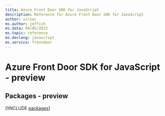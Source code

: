 ```yaml
---
title: Azure Front Door SDK for JavaScript
description: Reference for Azure Front Door SDK for JavaScript
author: xirzec
ms.author: jeffish
ms.data: 04/05/2023
ms.topic: reference
ms.devlang: javascript
ms.service: frontdoor
---
```

# Azure Front Door SDK for JavaScript - preview
## Packages - preview
[!INCLUDE [packages](front-door-index.md)]